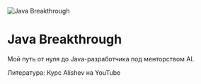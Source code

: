![Java Breakthrough](https://img.shields.io/badge/Java-Breakthrough-orange?style=for-the-badge)

# Java Breakthrough
Мой путь от нуля до Java-разработчика под менторством AI.

Литература:
Курс Alishev на YouTube